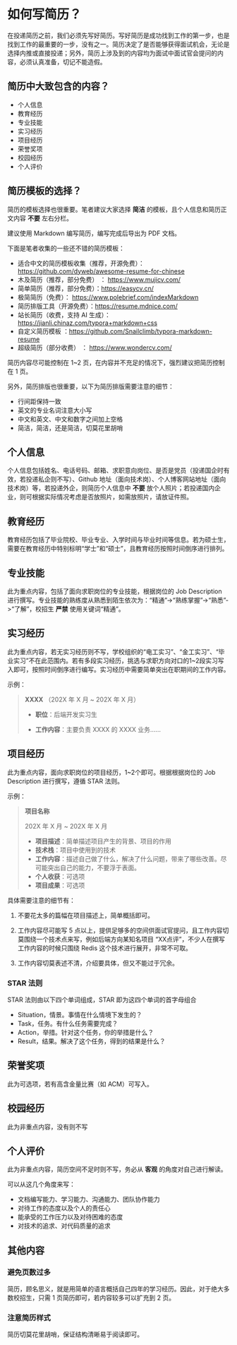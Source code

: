# 如何写简历？

在投递简历之前，我们必须先写好简历。写好简历是成功找到工作的第一步，也是找到工作的最重要的一步，没有之一。简历决定了是否能够获得面试机会，无论是选择内推或直接投递；另外，简历上涉及到的内容均为面试中面试官会提问的内容，必须认真准备，切记不能造假。

## 简历中大致包含的内容？

+ 个人信息
+ 教育经历
+ 专业技能
+ 实习经历
+ 项目经历
+ 荣誉奖项
+ 校园经历
+ 个人评价

## 简历模板的选择？

简历的模板选择也很重要。笔者建议大家选择 **简洁** 的模板，且个人信息和简历正文内容 **不要** 左右分栏。

建议使用 Markdown 编写简历，编写完成后导出为 PDF 文档。

下面是笔者收集的一些还不错的简历模板：
+ 适合中文的简历模板收集（推荐，开源免费）：https://github.com/dyweb/awesome-resume-for-chinese
+ 木及简历（推荐，部分免费） ： https://www.mujicv.com/
+ 简单简历（推荐，部分免费）：https://easycv.cn/
+ 极简简历（免费）： https://www.polebrief.com/indexMarkdown 
+ 简历排版工具（开源免费）：https://resume.mdnice.com/
+ 站长简历（收费，支持 AI 生成）：https://jianli.chinaz.com/typora+markdown+css 
+ 自定义简历模板 ：https://github.com/Snailclimb/typora-markdown-resume
+ 超级简历（部分收费） ： https://www.wondercv.com/

简历内容尽可能控制在 1~2 页，在内容并不充足的情况下，强烈建议把简历控制在 1 页。

另外，简历排版也很重要，以下为简历排版需要注意的细节：

+ 行间距保持一致
+ 英文的专业名词注意大小写
+ 中文和英文、中文和数字之间加上空格
+ 简洁，简洁，还是简洁，切莫花里胡哨

## 个人信息

个人信息包括姓名、电话号码、邮箱、求职意向岗位、是否是党员（投递国企时有效，若投递私企则不写）、Github 地址（面向技术岗）、个人博客网站地址（面向技术岗）等，若投递外企，则简历个人信息中 **不要** 放个人照片；若投递国内企业，则可根据实际情况考虑是否放照片，如需放照片，请放证件照。

## 教育经历

教育经历包括了毕业院校、毕业专业、入学时间与毕业时间等信息。若为硕士生，需要在教育经历中特别标明“学士”和“硕士”，且教育经历按照时间倒序进行排列。

## 专业技能

此为重点内容，包括了面向求职岗位的专业技能，根据岗位的 Job Description 进行撰写。专业技能的熟练度从熟悉到陌生依次为：“精通”->“熟练掌握”->“熟悉”->“了解”，校招生 **严禁** 使用关键词“精通”。

## 实习经历

此为重点内容，若无实习经历则不写，学校组织的“电工实习”、“金工实习”、“毕业实习”不在此范围内。若有多段实习经历，挑选与求职方向对口的1~2段实习写入即可，按照时间倒序进行编写。实习经历中需要简单突出在职期间的工作内容。

示例：

> **XXXX** （202X 年 X 月 ~ 202X 年 X 月）
>
> + **职位**：后端开发实习生
>
> + **工作内容**：主要负责 XXXX 的 XXXX 业务……

## 项目经历

此为重点内容，面向求职岗位的项目经历，1~2个即可。根据根据岗位的 Job Description 进行撰写，遵循 STAR 法则。

示例：

> **项目名称**
> 
> 202X 年 X 月 ~ 202X 年 X 月
> + **项目描述**：简单描述项目产生的背景、项目的作用
> + **技术栈**：项目中使用到的技术
> + **工作内容**：描述自己做了什么，解决了什么问题，带来了哪些改善。尽可能突出自己的能力，不要浮于表面。
> + **个人收获**：可选项
> + **项目成果**：可选项

具体需要注意的细节有：

1. 不要花太多的篇幅在项目描述上，简单概括即可。

2. 工作内容尽可能写 5 点以上，提供足够多的空间供面试官提问，且工作内容切莫围绕一个技术点来写，例如后端方向某知名项目 “XX点评”，不少人在撰写工作内容的时候只围绕 Redis 这个技术进行展开，非常不可取。

3. 工作内容切莫表述不清，介绍要具体，但又不能过于冗余。

### STAR 法则

STAR 法则由以下四个单词组成，STAR 即为这四个单词的首字母组合

+ Situation，情景。事情在什么情境下发生的？
+ Task，任务。有什么任务需要完成？
+ Action，举措。针对这个任务，你的举措是什么？
+ Result，结果。解决了这个任务，得到的结果是什么？

## 荣誉奖项

此为可选项，若有高含金量比赛（如 ACM）可写入。

## 校园经历

此为非重点内容，没有则不写

## 个人评价

此为非重点内容，简历空间不足时则不写，务必从 **客观** 的角度对自己进行解读。

可以从这几个角度来写：

+ 文档编写能力、学习能力、沟通能力、团队协作能力
+ 对待工作的态度以及个人的责任心
+ 能承受的工作压力以及对待困难的态度
+ 对技术的追求、对代码质量的追求

## 其他内容

### 避免页数过多

简历，顾名思义，就是用简单的语言概括自己四年的学习经历。因此，对于绝大多数校招生，只需 1 页简历即可，若内容较多可以扩充到 2 页。

### 注意简历样式

简历切莫花里胡哨，保证结构清晰易于阅读即可。